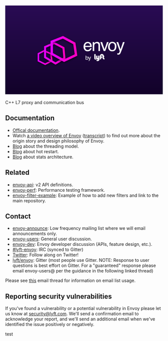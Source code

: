 ![Envoy Logo](docs/envoy-logo-bg.png)

C++ L7 proxy and communication bus

## Documentation

* [Offical documentation](https://lyft.github.io/envoy).
* Watch [a video overview of Envoy](https://www.youtube.com/watch?v=RVZX4CwKhGE)
([transcript](https://www.microservices.com/talks/lyfts-envoy-monolith-service-mesh-matt-klein/))
to find out more about the origin story and design philosophy of Envoy.
* [Blog](https://medium.com/@mattklein123/envoy-threading-model-a8d44b922310) about the threading model.
* [Blog](https://medium.com/@mattklein123/envoy-hot-restart-1d16b14555b5) about hot restart.
* [Blog](https://medium.com/@mattklein123/envoy-stats-b65c7f363342) about stats architecture.

## Related

* [envoy-api](https://github.com/lyft/envoy-api): v2 API definitions.
* [envoy-perf](https://github.com/lyft/envoy-perf): Performance testing framework.
* [envoy-filter-example](https://github.com/lyft/envoy-filter-example): Example of how to add new filters
  and link to the main repository.

## Contact

* [envoy-announce](https://groups.google.com/forum/#!forum/envoy-announce): Low frequency mailing
  list where we will email announcements only.
* [envoy-users](https://groups.google.com/forum/#!forum/envoy-users): General user discussion.
* [envoy-dev](https://groups.google.com/forum/#!forum/envoy-dev): Envoy developer discussion (APIs,
  feature design, etc.).
* [#lyft-envoy](http://webchat.freenode.net/?channels=lyft-envoy): IRC (synced to Gitter)
* [Twitter](https://twitter.com/EnvoyProxy/): Follow along on Twitter!
* [lyft/envoy](https://gitter.im/lyft/envoy): Gitter (most people use Gitter. NOTE: Response to user
  questions is best effort on Gitter. For a "guaranteed" response please email envoy-users@ per the
  guidance in the following linked thread)

Please see [this](https://groups.google.com/forum/#!topic/envoy-announce/l9zjYsnS3TY) email thread 
for information on email list usage.

## Reporting security vulnerabilities

If you've found a vulnerability or a potential vulnerability in Envoy please let us know at
security@lyft.com. We'll send a confirmation email to acknowledge your report, and we'll send an
additional email when we've identified the issue positively or negatively.


test
